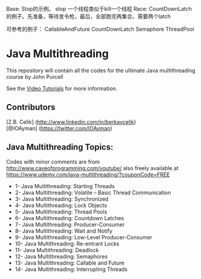 Base: Stop的示例。  stop 一个线程类似于kill一个线程
Race: CountDownLatch的例子。先准备，等待发令枪，最后，全部跑完再集合。需要两个latch

可参考的例子：
CallableAndFuture
CountDownLatch
Semaphore
ThreadPool

# Java Multithreading
This repository will contain all the codes for the ultimate Java multithreading course by John Purcell

See the [Video Tutorials](https://www.udemy.com/java-multithreading/)
for more information.

## Contributors
[Z.B. Celik] (http://www.linkedin.com/in/berkaycelik)  
[@IOAyman] (https://twitter.com/IOAyman)


## Java Multithreading Topics:
Codes with minor comments are from http://www.caveofprogramming.com/youtube/  also freely available at https://www.udemy.com/java-multithreading/?couponCode=FREE


- 1- Java Multithreading: Starting Threads
- 2- Java Multithreading: Volatile – Basic Thread Communication
- 3- Java Multithreading: Synchronized
- 4- Java Multithreading: Lock Objects
- 5- Java Multithreading: Thread Pools
- 6- Java Multithreading: Countdown Latches
- 7- Java Multithreading: Producer-Consumer
- 8- Java Multithreading: Wait and Notify
- 9- Java Multithreading: Low-Level Producer-Consumer
- 10- Java Multithreading: Re-entrant Locks
- 11- Java Multithreading: Deadlock
- 12- Java Multithreading: Semaphores
- 13- Java Multithreading: Callable and Future
- 14- Java Multithreading: Interrupting Threads

